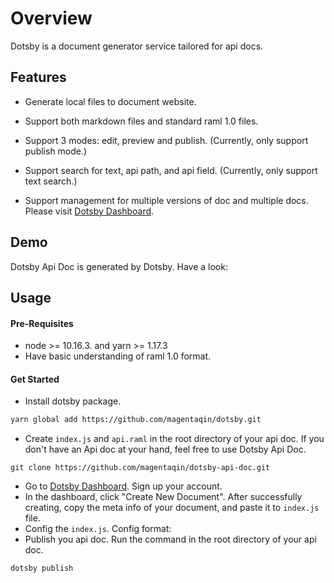 # Overview

Dotsby is a document generator service tailored for api docs.


## Features
* Generate local files to document website.

* Support both markdown files and standard raml 1.0 files.

* Support 3 modes: edit, preview and publish. (Currently, only support publish mode.)

* Support search for text, api path, and api field. (Currently, only support text search.)

* Support management for multiple versions of doc and multiple docs. Please visit [Dotsby Dashboard](http://dotsby.cn).



## Demo

Dotsby Api Doc is generated by Dotsby. Have a look:




## Usage

#### Pre-Requisites

* node >= 10.16.3. and yarn >= 1.17.3
* Have basic understanding of raml 1.0 format.

#### Get Started

* Install dotsby package.
```bash
yarn global add https://github.com/magentaqin/dotsby.git
```

* Create `index.js` and `api.raml` in the root directory of your api doc. If you don't have an Api doc at your hand, feel free to use Dotsby Api Doc.

```hash
git clone https://github.com/magentaqin/dotsby-api-doc.git
```

* Go to [Dotsby Dashboard](http://dotsby.cn).  Sign up your account.
* In the dashboard, click "Create New Document". After successfully creating, copy the meta info of your document, and paste it to `index.js` file.
* Config the `index.js`. Config format:
* Publish you api doc. Run the command in the root directory of your api doc.

```bash
dotsby publish
```
